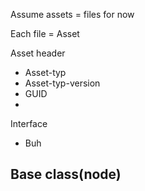 Assume assets = files for now

Each file = Asset

Asset header
- Asset-typ
- Asset-typ-version
- GUID
- 


Interface
- Buh

Base class(node)
- 
